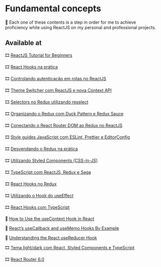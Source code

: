# Fundamental concepts

:rocket: Each one of these contents is a step in order for me to achieve proficiency while using ReactJS on my personal and professional projects.

## Available at

:film_strip: [ReactJS Tutorial for Beginners](https://www.youtube.com/playlist?list=PLC3y8-rFHvwgg3vaYJgHGnModB54rxOk3)

:film_strip: [React Hooks na prática](https://www.youtube.com/watch?v=6WB16wZS61c)

:film_strip: [Controlando autenticação em rotas no ReactJS](https://www.youtube.com/watch?v=sYe4r8WXGQg)

:film_strip: [Theme Switcher com ReactJS e nova Context API](https://www.youtube.com/watch?v=oDgxUodLwGU)

:film_strip: [Selectors no Redux utilizando reselect](https://www.youtube.com/watch?v=3GpRg-PdbEU)

:film_strip: [Organizando o Redux com Duck Pattern e Redux Sauce](https://www.youtube.com/watch?v=q-If9n-tUyA)

:film_strip: [Conectando o React Router DOM ao Redux no ReactJS](https://www.youtube.com/watch?v=khaFn1pnDtw)

:film_strip: [Style guides JavaScript com ESLint, Prettier e EditorConfig](https://www.youtube.com/watch?v=TI4v4Y8yRjw)

:film_strip: [Desvendando o Redux na prática](https://www.youtube.com/watch?v=u99tNt3TZf8)

:film_strip: [Utilizando Styled Components (CSS-in-JS)](https://www.youtube.com/watch?v=R3S8DEzEn6s)

:film_strip: [TypeScript com ReactJS, Redux e Saga](https://www.youtube.com/watch?v=OXxul6AvXNs)

:film_strip: [React Hooks no Redux](https://www.youtube.com/watch?v=7L7MhxjI4PE)

:film_strip: [Utilizando o Hook do useEffect](https://www.youtube.com/watch?v=jcc9T-5inrk)

:film_strip: [React Hooks com TypeScript](https://www.youtube.com/watch?v=GOB-lawExXc)

:page_facing_up: [How to Use the useContext Hook in React](https://upmostly.com/tutorials/how-to-use-the-usecontext-hook-in-react)

:page_facing_up: [React’s useCallback and useMemo Hooks By Example](https://nikgrozev.com/2019/04/07/reacts-usecallback-and-usememo-hooks-by-example/)

:page_facing_up: [Understanding the React useReducer Hook](https://alligator.io/react/usereducer/)

:film_strip: [Tema light/dark com React, Styled Components e TypeScript](https://www.youtube.com/watch?v=ngVU74daJ8Y)

:film_strip: [React Router 6.0](https://www.youtube.com/watch?v=G7hHdcW4kQY)
